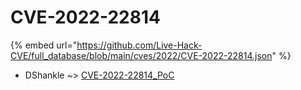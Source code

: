 # CVE-2022-22814
{% embed url="https://github.com/Live-Hack-CVE/full_database/blob/main/cves/2022/CVE-2022-22814.json" %}

* DShankle ~> [CVE-2022-22814_PoC](https://www.alice-snow.ru/2022/database/cve-2022-22814/cve-2022-22814_poc-dshankle)